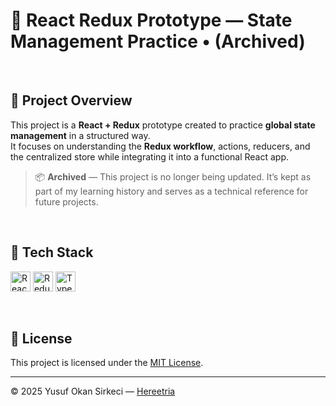 # 🔄 React Redux Prototype — State Management Practice • (Archived)

<br>

## 📌 Project Overview

This project is a **React + Redux** prototype created to practice **global state management** in a structured way.  
It focuses on understanding the **Redux workflow**, actions, reducers, and the centralized store while integrating it into a functional React app.  
> 📦 **Archived** — This project is no longer being updated. It’s kept as part of my learning history and serves as a technical reference for future projects.

<br>

## 🧰 Tech Stack

<p>
  <img src="https://img.shields.io/badge/React-20232A?style=for-the-badge&logo=react&logoColor=61DAFB" alt="React Badge" height="32" />
  <img src="https://img.shields.io/badge/Redux-764ABC?style=for-the-badge&logo=redux&logoColor=white" alt="Redux Badge" height="32" />
  <img src="https://img.shields.io/badge/TypeScript-3178C6?style=for-the-badge&logo=typescript&logoColor=white" alt="TypeScript Badge" height="32" />
</p>

<br>

## 📜 License
This project is licensed under the [MIT License](./LICENSE).

---

© 2025 Yusuf Okan Sirkeci — [Hereetria](https://github.com/Hereetria)
